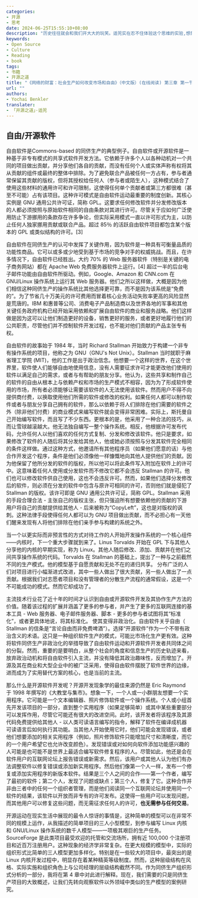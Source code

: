 ```yaml
---
categories:
- 开源
- 思考
date: 2024-06-25T15:55:10+08:00
description: "历史往往就会和我们开大大的玩笑。适兕实在忍不住体验这个思维的实验,想象虚拟的历史，于是尝试花几个月的时间翻译。Enjoy！Happy Reading～"
keywords:
- Open Source
- Culture
- Reading
- book
tags:
- 书籍
- 开源之道
title: "《网络的财富：社会生产如何改变市场和自由》（中文版）(在线阅读) 第三章 第一节"
url: ""
authors:
- Yochai Benkler
translater:
- 「开源之道」·适兕
---
```


## 自由/开源软件

自由软件是Commons-based 的同侪生产的典型例子。自由软件或开源软件是一种基于非专有模式的共享式软件开发方法。它依赖于许多个人以各种动机对一个共同的项目做出贡献，并分享他们各自的贡献，而没有任何个人或实体声称有权将其从贡献的组件或最终的整体中排除。为了避免联合产品被任何一方占有，参与者通常保留其贡献的版权，但将其授权给任何人（参与者或陌生人），这种模式结合了使用这些材料的通用许可和许可限制，这使得任何单个贡献者或第三方都很难（甚至不可能）占有该项目。这种许可模式是自由软件运动最重要的制度创新。其核心实例是 GNU 通用公共许可证，简称 GPL。这要求任何修改软件并分发修改版本的人都必须按照与原始软件相同的自由条款对其进行许可。尽管关于应如何广泛使用防止下游挪用的条款存在许多争论，但实际采用模式一直以许可形式为主，以防止任何人独家挪用贡献或联合产品。超过 85％ 的活跃自由软件项目都包含某个版本的 GPL 或类似结构的许可。[3]

自由软件在同侪生产的认可中发挥了关键作用，因为软件是一种具有可衡量品质的功能性商品。它可以或多或少地受到基于市场的竞争对手的权威挑战。而且，在许多情况下，自由软件已经胜出。大约 70% 的 Web 服务器软件（特别是关键的电子商务网站）都在 Apache Web 免费服务器软件上运行。[4] 超过一半的后台电子邮件功能由自由软件所驱动。例如，Google、Amazon 和 CNN.com 在 GNU/Linux 操作系统上运行其 Web 服务器。他们之所以这样做，大概是因为他们相信这种同侪生产的操作系统比其他选择更可靠，而不是因为该系统是“免费的”。为了节省几十万美元的许可费用而冒着核心业务活动失败率更高的风险显然是荒唐的。IBM 和惠普等公司、消费电子产品制造商以及世界各地的军事和其他关键任务政府机构已经开始采用依赖和扩展自由软件的商业和服务战略。他们这样做是因为这可以让他们制造更好的设备，销售更好的服务，或者更好地履行他们的公共职责，尽管他们并不控制软件开发过程，也不能对他们贡献的产品主张专有权。

自由软件的故事始于 1984 年，当时 Richard Stallman 开始致力于构建一个非专有操作系统的项目，他称之为 GNU（GNU's Not Unix）。Stallman 当时就职于麻省理工学院 (MIT)，他的工作是出于政治信念。他想要一个这样的世界，在这个世界里，软件使人们能够自由地使用信息，没有人需要征求许可才能更改他们使用的软件以满足自己的需求，或者与有帮助的朋友分享。他认为，这些共享和制作自己的软件的自由从根本上与依赖产权和市场的生产模式不相容，因为为了形成软件使用的市场，所有者必须能够让需要该软件的人无法使用该软件。然而用户不得不向提供商付费，以换取使用他们所需的软件或修改的权利。如果任何人都可以制作软件或者与朋友分享自己拥有的软件，那么以依赖于将人们排除在他们需要的软件之外（除非他们付费）的商业模式来编写软件就会变得非常困难。实际上，斯托曼自己开始编写软件，而且写了不少东西。更根本的是，他采用了一种合法的技巧，从而让雪球越滚越大。他无法独自编写一整个操作系统。相反，他根据许可发布代码，允许任何人以他们喜欢的任何方式复制、分发和修改该软件。他只是要求，如果修改了软件的人随后将其分发给其他人，他或她必须按照与分发其软件完全相同的条件这样做。通过这种方式，他邀请所有其他程序员（如果他们愿意的话）与他合作开发这个程序，条件是他们必须像他一样慷慨地向其他人提供他们的贡献。因为他保留了他所分发的软件的版权，所以他可以将此条件写入附加在软件上的许可中。这意味着任何人使用或分发软件而不修改它都不会违反 Stallman 的许可。他们也可以修改软件供自己使用，这也不会违反许可。然而，如果他们选择分发修改后的软件，则必须在分发的软件中包含与原许可相同的许可，否则他们就是侵犯了 Stallman 的版权。该许可即是 GNU 通用公共许可证，简称 GPL。Stallman 采用的手段合理合法 - 主张自己的版权主张，但只强迫所有想要依赖他的贡献的下游用户将自己的贡献提供给其他人 - 后来被称为“CopyLeft”，这也是对版权的讽刺。这种法律手段使得任何人都可以为 GNU 项目做出贡献，而不必担心有一天他们醒来发现有人将他们排除在他们亲手参与构建的系统之外。

当一个以更实际而非预言性的方式对待工作的人开始开发操作系统的一个核心组件——内核时，下一个重大步骤就到来了。Linus Torvalds 开始在 GPL 下与其他人分享他的内核的早期实现，称为 Linux。其他人随后修改、添加、贡献并在他们之间共享操作系统的代码。Torvalds 在 Stallman 的基础上，提出了一种与之前截然不同的生产模式。他的模型基于自愿贡献和无处不在的递归共享。 分布广泛的人们对项目进行小幅渐进式改进，其中一些人做出了很大贡献，另一些人做出了一点贡献。根据我们对志愿者项目和没有管理者的分散生产流程的通常假设，这是一个不可能成功的模式。然而它却成功了。

主流技术行业花了近十年的时间才认识到自由或开源软件开发及其协作生产方法的价值。随着该过程的扩展并涵盖了更多的参与者，并产生了更多的互联网连接的基本工具 - Web 服务器、电子邮件服务器、脚本 - 更多的参与者试图将其“标准化”，或者更具体地说，将其标准化。 使其变得非政治化。自由软件关乎自由（ Stallman 的信条是“言论自由而非免费啤酒”）。选择“开源软件”作为一个不带有政治含义的术语。这只是一种组织软件生产的模式，可能比市场化生产更有效。这种将软件同侪生产非政治化的举措导致了自由软件运动和开源软件开发者共同体之间的分裂。然而，重要的是要明白，从整个社会的角度和信息生产的历史轨迹来看，放弃政治动机和将自由软件引入主流，并没有降低其政治趣味性，反而增加了。开源及其在商业和大型企业中的被广泛采用，使得自由软件摆脱了软件世界的边缘，进而成为了实用替代方案的核心，也是当前的主流。

那么什么是开源软件开发呢？开源开发现象学的最佳来源仍然是 Eric Raymond 于 1998 年撰写的《大教堂与集市》。想象一下，一个人或一小群朋友想要一个实用程序。它可能是一个文本编辑器、照片修饰软件或一个操作系统。个人或小组首先开发该项目的一部分，直到整个实用程序（如果足够简单）或其中某些重要部分可以发挥作用，尽管它可能还有很大的改进空间。此时，该开发者将该程序及其源代码免费提供给其他人 - 以人类可读语言编写的指令，解释了软件在编译成机器可读语言后如何执行其功能。当其他人开始使用它时，他们可能会发现错误，或者他们想要添加的相关实用程序（例如，照片修饰软件只能增加尺寸和清晰度，而它的一个用户希望它也允许改变颜色）。发现错误或对如何向软件添加功能感兴趣的人可能是也可能不是世界上最适合编写软件修复程序的人。尽管如此，他还是会在软件用户的互联网论坛上报告错误或新需求。然后，该用户或其他人认为他们有办法调整软件以修复错误或添加新实用程序。然后他们像第一个人一样，发布一个修复或添加实用程序的新版本软件。结果是三个人之间的合作——第一个作者，编写了最初的软件；第二个人，发现了问题或缺点；第三个人，修复了它。这种合作并非由三者中的任何一个组织者管理，而是他们阅读同一个互联网论坛并使用同一个软件的结果，该软件以开放而非专有的许可发布。这使得一些用户可以发现问题，而其他用户可以修复这些问题，而无需征求任何人的许可，**也无需参与任何交易**。

开源运动在现实生活中展现的最令人惊讶的事情是，这种简单的模型可以在非常不同的规模上运作，从我描述的简单项目的三人小型模型，到参与编写 Linux 内核和 GNU/Linux 操作系统的数千人模型——一项极其艰巨的生产任务。SourceForge 是此类项目最受欢迎的托管和交流场所，拥有近 100,000 个注册项目和近百万注册用户。这种现象的经济学非常复杂。在更大规模的模型中，实际的组织形式比简单的三人模型更加多样化。特别是在一些较大的项目中，最突出的是 Linux 内核开发过程中，明显存在着某种精英等级制度。然而，这种层级结构在风格、实际实施和组织角色上与公司经理的层级结构截然不同。作为同侪生产组织形式分析的一部分，我将在第 4 章中对此进行解释。现在，我们需要的只是同侪生产项目的大致概述，让我们先转向观察软件以外领域中类似的生产模型的案例研究。